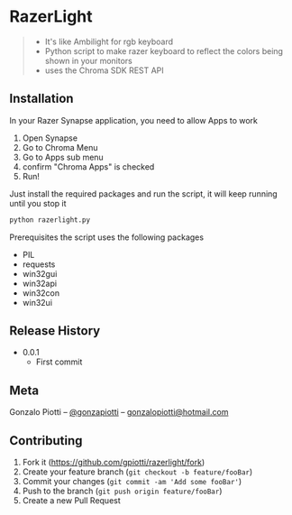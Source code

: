 # RazerLight
> * It's like Ambilight for rgb keyboard
> * Python script to make razer keyboard to reflect the colors being shown in your monitors
> * uses the Chroma SDK REST API





## Installation

In your Razer Synapse application, you need to allow Apps to work

1. Open Synapse
2. Go to Chroma Menu
3. Go to Apps sub menu
4. confirm "Chroma Apps" is checked
5. Run!

Just install the required packages and run the script, it will keep running until you stop it
```python
python razerlight.py
```

Prerequisites
the script uses the following packages
* PIL
* requests
* win32gui
* win32api
* win32con
* win32ui


## Release History

* 0.0.1
    * First commit

## Meta

Gonzalo Piotti – [@gonzapiotti](https://twitter.com/gonzapiotti) – gonzalopiotti@hotmail.com

## Contributing

1. Fork it (<https://github.com/gpiotti/razerlight/fork>)
2. Create your feature branch (`git checkout -b feature/fooBar`)
3. Commit your changes (`git commit -am 'Add some fooBar'`)
4. Push to the branch (`git push origin feature/fooBar`)
5. Create a new Pull Request

